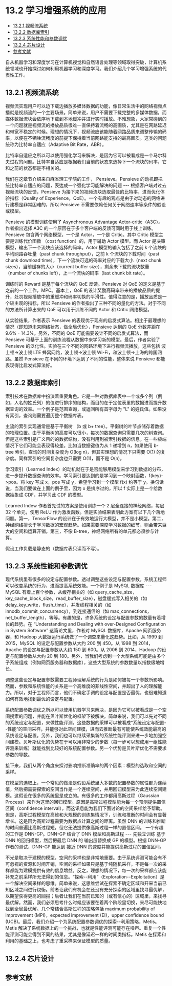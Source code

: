 # 13.2 学习增强系统的应用

- [13.2.1 视频流系统](#1321-视频流系统)
- [13.2.2 数据库索引](#1322-数据库索引)
- [13.2.3 系统性能和参数调优](#1323-系统性能和参数调优)
- [13.2.4 芯片设计](#1324-芯片设计)
- [参考文献](#参考文献)

自从机器学习和深度学习在计算机视觉和自然语言处理等领域取得突破，计算机系统领域也开始探讨如何利用机器学习和深度学习。我们介绍几个学习增强系统的代表性工作。

## 13.2.1 视频流系统

视频流实现用户可以边下载边播放多媒体数据的功能，像日常生活中的网络视频点播就是视频流的一个主要场景。简单来说，用户不需要下载完整的多媒体数据，而媒体数据流块会依序地下载到本地缓冲并进行实时播放。不难想象，大家常碰到的一个问题就是视频流的播放品质很难一直保持着流畅的高画质，尤其是在网路延迟和带宽不稳定的时候。理想的情况下，视频流应该能随着网路品质来调整传输的码率，以便在不牺牲流畅度的前提下保持着当前网路能支持的最高画质。这类的问题统称为比特率自适应（Adaptive Bit Rate，ABR）。

比特率自适应之所以可以使用强化学习来解决，是因为它可以被看成是一个马尔科夫过程的问题。比特率自适应是根据我们当前的状态来选择下一个流块的码率，它和之前的状态都是不相关的。

我们在这章节介绍来自麻省理工学院的工作， Pensieve。Pensieve 的动机即把统比特率自适应的问题，表达成一个强化学习能解决的问题 --- 根据客户端对过去视频流块的反馈，Pensieve 为接下来的视频流块选取最佳的比特率，进而优化体验指标（Quality of Experience，QoE）。一个有趣的观点是由于对动态的网络进行建模是非常困难的，所以 Pensieve 不需要依赖任何关于网络速率等条件的假设或模型。

Pensieve 的模型训练使用了 Asynchronous Advantage Actor-critic（A3C）。作者指出选择 A3C 的一个原因在于多个客户端的反馈可同时用于线上训练。Pensieve 包含两个网络模型，一个是 Actor，一个是 Critic。其中 Critic 模型主要是训练代价函数 （cost function）的，用于辅助 Actor 模型。而 Actor 是决策模型，输出下一个流块应该选择的码率。Actor 模型的输入包括了之前 k 个流块的平均网路吞吐量（past chunk throughput），之前 k 个流块的下载时间（past chunk download time），下一个流块可选的码率对应的下载大小（next chunk sizes），当前缓存的大小（current buffer size），剩余未下载的流块数量（number of chunks left），上一个流块的码率（last chunk bit rate）。

训练时的 Reward 是基于每个流块的 QoE 反馈。Pensieve 对 QoE 的定义是基于之前的一个工作，MPC。基本上，QoE 的设计奖励高码率带来的播放品质的提升，处罚视频播放中的重缓冲和码率切换的平滑性。值得注意的是，播放品质是一个较主观的指标，所以 Pensieve 的作者指出了三种不同的量化的方法。对于不同的方法所计算出来的 QoE 可以用于训练不同的 Actor 和 Critic 网络模型。

从实验结果，作者表示 Pensieve 的表现优于现有的启发式算法。相比于最理想的情况（即知道未来网络状态，做全局优化），Pensieve 达到的 QoE 分数差距在 9.6% - 14.3%。另外，不同的 QoE 可能需要设计不同的启发式算法，而 Pensieve 可基于上面的训练流程从数据中来学习新的模型。最后，作者实验了 Pensieve 的泛化性。实验在三个不同的网路环境下进行视频流播放，这些包括 波士顿→波士顿 LTE 蜂窝网路，波士顿→波士顿 Wi-Fi，和波士顿→上海的跨国网路。虽然 Pensieve 在不同的环境下达到了不同的性能，整体来说 Pensieve 都能表现得比启发式算法好。

## 13.2.2 数据库索引

索引技术在数据库中扮演着重要角色。它是一种对数据库表中一个或多个列（例如，人名的姓氏列）的值进行排序的结构，而目的在于定位表里的数据进而提升数据查询的效率。一个例子是范围查询，或返回所有首字母为 "L" 的姓氏值。如果没有索引，查询则需要遍历整个数据库表。

主流的索引实现通常是基于平衡树 （b 或 b+ tree）。平衡树的叶节点储存着数据的物理位置。由于平衡树的高度可以很小，每次的数据查询只需要几次的树查询。但是这些索引是广义目的的数据结构，没有利用到被索引数据的信息。在一些极端情况下它们可能会表现得较差。比如当数据键值为从 1 递增到 n，如果使用 b-tree 索引，查询的时间复杂度为 O(log n)，但其实理想的情况下只需要 O(1) 的复杂度。同样索引的空间复杂度也只需要 O(1)，而不是 O(n)。

学习索引（Learned Index）的动机就在于是否能够用模型来学习到数据的分布，进一步提升数据查询的效率。学习索引要达到的是学习到一个映射函数，f(key)->pos。将 key 写成 x，pos 写成 y，希望学习到一个模型 f(x) 约等于 y。换句话说，当我们要做在上面的例子里，因为 x 是排序过的，所以 f 实际上是一个给数据抽象成 CDF，并学习此 CDF 的模型。

Learned Indew 作者首先试的方案是使用训练一个 2 层全连接的神经网络，每层 32 个单元，使用 ReLU 作为激发函数。但是实验结果表明此方案有以下几个落地问题。第一，TensorFlow 的设计在于有效地运行大模型，并不是小模型。第二，神经网络擅长于学习数据的宏观趋势。如果需要深度学习数据的细节，则会带来巨大的空间和运算开销。第三，不像 B-tree，神经网络所有的单元都必须参与计算。

假设工作负载是静态的（数据库表只读而不写）。

## 13.2.3 系统性能和参数调优

现代系统里有很多的设定与配置参数。透过调整这些设定与配置参数，系统工程师可以改变系统的行为，进而提高系统效能。一个例子是 MySQL 数据库 --- MySQL 有着上百个参数，从缓存相关的（如 query_cache_size，key_cache_block_size，read_buffer_size），磁盘缓式写入相关的（如 delay_key_write，flush_time），并发线程相关的（如 innodb_commit_concurrency），到连接通信的（如 max_connections，net_buffer_length），等等。有趣的是，许多系统的设定与配置参数的数量有着增长的趋势。在 “Understanding and Dealing with over-Designed Configuration in System Software” 这篇论文里，作者对 MySQL 数据库，Apache 网页服务器，和 Hadoop 大数据运行系统做了一个调查来量化这趋势。比如，从 1999 到 2015，MySQL 的设定与配置参数从大约 200 到 450。从 1998 到 2014，Apache 的设定与配置参数从大约 150 到 600。从 2006 到 2014，Hadoop 的设定与配置参数从大约 20 到 180。另外，当我们考虑到一个大型系统可能是由多个子系统组成（例如网页服务器和数据库），这些大型系统的参数数量以指数级地增长。

调整这些设定与配置参数需要工程师理解系统的行为是如何被每一个参数所影响。然而，参数和系统性能的关系是一个高维度的非线性空间，并超出了人的理解能力。所以，对于工程师而言，他们不确定手调的设定与配置是否最优，也很难知道如何有效地找到最优的设定与配置。

系统配置参数调优之所以可以使用机器学习来解决，是因为它可以被看成是一个空间搜索的问题，并能在贝叶斯优化的框架下被解决。简单来说，我们可以先对不同的系统设定与配置，来做性能评测。这些数据的采样可以被看成“系统设定与配置--性能”的空间采样，并能够对此空间建模，进而去推断最有可能使系统效能最高的系统设定与配置。另外，我们也可以继续采集新的系统性能评测来进一步地加强空间建模。贝叶斯优化的优势在于可以用非常少的步数（每一步可以想成用一组性能评测来训练）就能找到比较好的系统配置参数。另一个优势是贝叶斯优化不需要求参数的导数。

接下来，我们从两个角度来探讨影响推断准确率的两个因素：模型的选取和空间的采样。

在模型的选取上，一个常见的做法是假设系统里大多数的配置参数的属性都为连续值，然后把需要探索的空间当作是一个连续空间，并用回归模型来为此连续空间建模。这假设在很多的系统里是成立的。有很多的工作都用高斯过程（Gaussian Process）来作为这里的回归模型。原因是高斯过程模型能为每一个预测提供置信区间（confidence interval），而这讯息能为我们下面讨论的空间采样给予帮助。但是，高斯过程模型在高维和大规模的训练集情况下，训练和推断的时间会有显著增长。这是因为高斯过程需要为数据点计算之间的距离。虽然 DNN 的训练和推断的时间普遍比高斯过程短，但它无法提供像高斯过程一样的置信区间。 一个有趣的工作是 DNN-GP。DNN-GP 结合了 DNN 模型和高斯过程 --- 先独立训练 基于 DNN 的回归模型，然后把最后 DNN 的 输出层替换成 GP 的模型。根据 DNN-GP 作者的测试，DNN-GP 能达到 接近 DNN 的速度并能提供高斯过程的置信区间。

不光是取决于建模的模型，空间的采样也是非常地重要。由于系统评测可能会有不可忽视的资源和时间开销，空间的采样如果只是基于纯随机采样，不是每一次的采样都能为建模提供有效的信息增益。反之，理想的情况下，每一次的采样都应该能补充之前采样所无法得到的信息。“探索--利用”（Exploration--Exploitation）是一个解决空间采样的思维。简单来说，这思维尝试在探索不确定区域和开采当前已知区域之间进行权衡。前者让我们有机会在还没有充分探索的区域里找寻最优解，以期望获得更高的回报；后者让我们在当前已知的（或有信心的）区域里，来找寻最优解。然而，我们必须思考什么时候应该要在着两个阶段里切换，来尽可能快地找到全局最优解。几个常结合高斯过程的策略包括 maximum probability of improvement (MPI)，expected improvement (EI)，upper confidence bound (UCB)。最后，我们介绍一个为系统配置参数调优的探索--利用策略，Metis。Metis 解决了系统数据上的一个挑战，也就是性能评测可能存在噪声。重复一个性能评测可能会得到不同的结果，尤其是像延迟一样的时间类指标。Metis 在探索和利用的基础之上，也考虑了重采样来保证模型的质量。

## 13.2.4 芯片设计

## 参考文献
